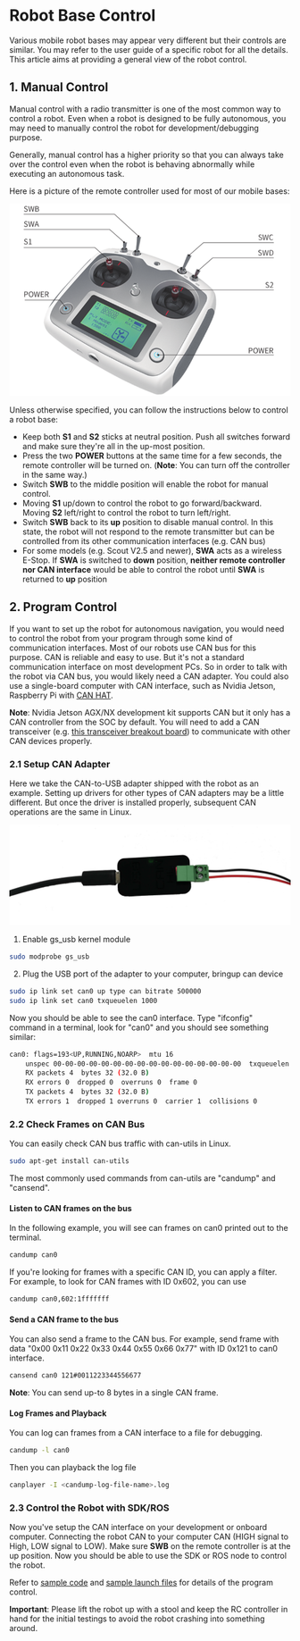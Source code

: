 # Robot Base Control

Various mobile robot bases may appear very different but their controls are similar. You may refer to the user guide of a specific robot for all the details. This article aims at providing a general view of the robot control.

## 1. Manual Control

Manual control with a radio transmitter is one of the most common way to control a robot. Even when a robot is designed to be fully autonomous, you may need to manually control the robot for development/debugging purpose. 

Generally, manual control has a higher priority so that you can always take over the control even when the robot is behaving abnormally while executing an autonomous task.

Here is a picture of the remote controller used for most of our mobile bases:

![Remote Controller](img/robot_control_01.png)

Unless otherwise specified, you can follow the instructions below to control a robot base:

- Keep both **S1** and **S2** sticks at neutral position. Push all switches forward and make sure they're all in the up-most position.
- Press the two **POWER** buttons at the same time for a few seconds, the remote controller will be turned on. (**Note**: You can turn off the controller in the same way.)
- Switch **SWB** to the middle position will enable the robot for manual control.
- Moving **S1** up/down to control the robot to go forward/backward. Moving **S2** left/right to control the robot to turn left/right.
- Switch **SWB** back to its **up** position to disable manual control. In this state, the robot will not respond to the remote transmitter but can be controlled from its other communication interfaces (e.g. CAN bus)
- For some models (e.g. Scout V2.5 and newer), **SWA** acts as a wireless E-Stop. If **SWA** is switched to **down** position, **neither remote controller** **nor CAN interface** would be able to control the robot until **SWA** is returned to **up** position 

## 2. Program Control

If you want to set up the robot for autonomous navigation, you would need to control the robot from your program through some kind of communication interfaces. Most of our robots use CAN bus for this purpose. CAN is reliable and easy to use. But it's not a standard communication interface on most development PCs. So in order to talk with the robot via CAN bus, you would likely need a CAN adapter. You could also use a single-board computer with CAN interface, such as Nvidia Jetson, Raspberry Pi with [CAN HAT](https://www.waveshare.com/wiki/2-CH_CAN_HAT).

**Note**: Nvidia Jetson AGX/NX development kit supports CAN but it only has a CAN controller from the SOC by default. You will need to add a CAN transceiver (e.g. [this transceiver breakout board](https://www.waveshare.com/sn65hvd230-can-board.htm)) to communicate with other CAN devices properly.

### 2.1 Setup CAN Adapter

Here we take the CAN-to-USB adapter shipped with the robot as an example. Setting up drivers for other types of CAN adapters may be a little different. But once the driver is installed properly, subsequent CAN operations are the same in Linux.

![CAN to USB Adapter](img/can_to_usb_adapter.jpg)

1. Enable gs_usb kernel module

```bash
sudo modprobe gs_usb
```

2. Plug the USB port of the adapter to your computer, bringup can device

```bash
sudo ip link set can0 up type can bitrate 500000
sudo ip link set can0 txqueuelen 1000
```

Now you should be able to see the can0 interface. Type "ifconfig" command in a terminal, look for "can0" and you should see something similar:

```bash
can0: flags=193<UP,RUNNING,NOARP>  mtu 16
    unspec 00-00-00-00-00-00-00-00-00-00-00-00-00-00-00-00  txqueuelen 1000  (UNSPEC)
    RX packets 4  bytes 32 (32.0 B)
    RX errors 0  dropped 0  overruns 0  frame 0
    TX packets 4  bytes 32 (32.0 B)
    TX errors 1  dropped 1 overruns 0  carrier 1  collisions 0
```

### 2.2 Check Frames on CAN Bus

You can easily check CAN bus traffic with can-utils in Linux.

```bash
sudo apt-get install can-utils
```

The most commonly used commands from can-utils are "candump" and "cansend".

#### Listen to CAN frames on the bus

In the following example, you will see can frames on can0 printed out to the terminal.

```bash
candump can0
```

If you're looking for frames with a specific CAN ID, you can apply a filter. For example, to look for CAN frames with ID 0x602, you can use

```bash
candump can0,602:1fffffff
```

#### Send a CAN frame to the bus

You can also send a frame to the CAN bus. For example, send frame with data "0x00 0x11 0x22 0x33 0x44 0x55 0x66 0x77" with ID 0x121 to can0 interface. 

```bash
cansend can0 121#0011223344556677
```

**Note**: You can send up-to 8 bytes in a single CAN frame.

#### Log Frames and Playback

You can log can frames from a CAN interface to a file for debugging.

```bash
candump -l can0
```

Then you can playback the log file

```bash
canplayer -I <candump-log-file-name>.log
```

### 2.3 Control the Robot with SDK/ROS

Now you've setup the CAN interface on your development or onboard computer. Connecting the robot CAN to your computer CAN (HIGH signal to High, LOW signal to LOW). Make sure **SWB** on the remote controller is at the up position. Now you should be able to use the SDK or ROS node to control the robot. 

Refer to [sample code](https://github.com/westonrobot/wrp_sdk/tree/sample-v1.0.0/sample/mobile_base) and [sample launch files](https://github.com/westonrobot/wrp_ros/tree/main/launch/mobile_base) for details of the program control.

**Important**: Please lift the robot up with a stool and keep the RC controller in hand for the initial testings to avoid the robot crashing into something around. 
